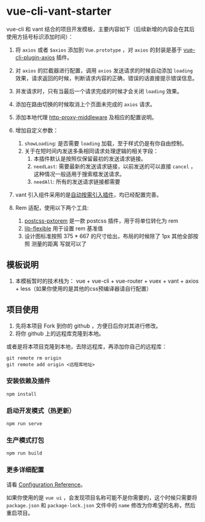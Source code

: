 # vue-cli-vant-starter #

vue-cli 和 vant 结合的项目开发模板，主要内容如下（后续新增的内容会在其后使用方括号标识添加时间）：

1. 将 `axios` 或者 `$axios` 添加到 `Vue.prototype` ，对 `axios` 的封装是基于 [vue-cli-plugin-axios](https://www.npmjs.com/package/vue-cli-plugin-axios) 插件。
2. 对 `axios` 的拦截器进行配置，调用 `axios` 发送请求的时候自动添加 `loading` 效果，请求返回的时候，判断请求内容的正确，错误的话直接提示错误信息。
3. 并发请求时，只有当最后一个请求完成的时候才会关闭 `loading` 效果。
4. 添加在路由切换的时候取消上个页面未完成的 `axios` 请求。
5. 添加本地代理 [http-proxy-middleware](https://github.com/chimurai/http-proxy-middleware) 及相应的配置说明。
6. 增加自定义参数：
    1. `showLoading`: 是否需要 `loading` 加载，至于样式仍是有你自由控制。
    2. 关于在短时间内发送多条相同请求处理逻辑的相关字段：
        1. 本插件默认是按照仅保留最初的发送请求链接。
        2. `needLast`: 需要最新的发送请求链接，以前发送的可以直接 `cancel` ，这种情况一般适用于搜索框发送请求。
        3. `needAll`: 所有的发送请求链接都需要

7. vant 引入组件采用的是[自动按需引入插件](https://youzan.github.io/vant/#/zh-CN/quickstart)，均已经配置完善。
8. Rem 适配，使用以下两个工具:
    1. [postcss-pxtorem](https://github.com/cuth/postcss-pxtorem) 是一款 postcss 插件，用于将单位转化为 rem
    2. [lib-flexible](https://github.com/amfe/lib-flexible) 用于设置 rem 基准值
    3. 设计图标准按照 375 * 667 的尺寸给出，布局的时候除了 1px 其他全部按照 测量的距离 写就可以了

## 模板说明 ##

1. 本模板暂时的技术栈为： vue + vue-cli + vue-router + vuex + vant + axios + less（如果你使用的是其他的css预编译器请自行配置）

## 项目使用 ##

1. 先将本项目 Fork 到你的 github ，方便日后你对其进行修改。
2. 将你 github 上的远程库克隆到本地。

或者是将本项目克隆到本地，去除远程库，再添加你自己的远程库：

```
git remote rm origin
git remote add origin <远程库地址>
```

### 安装依赖及插件 ###

```
npm install
```

### 启动开发模式（热更新） ###

```
npm run serve
```

### 生产模式打包 ###

```
npm run build
```

### 更多详细配置 ###

请看 [Configuration Reference](https://cli.vuejs.org/config/)。

如果你使用的是 `vue ui` ，会发现项目名称可能不是你需要的，这个时候只需要将 `package.json` 和 `package-lock.json` 文件中的 `name` 修改为你希望的名称，然后重启项目。
